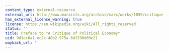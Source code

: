 ```yaml
---
content_type: external-resource
external_url: http://www.marxists.org/archive/marx/works/1859/critique-pol-economy/preface.htm
has_external_license_warning: true
license: https://en.wikipedia.org/wiki/All_rights_reserved
status: ''
title: Preface to *A Critique of Political Economy*
uid: 9d1ec6a1-ec2e-40b2-975a-6df290d09e21
wayback_url: ''
---
```

